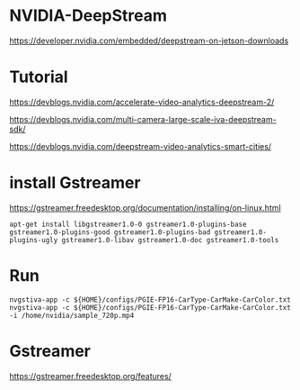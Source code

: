 # NVIDIA-DeepStream

https://developer.nvidia.com/embedded/deepstream-on-jetson-downloads

# Tutorial
https://devblogs.nvidia.com/accelerate-video-analytics-deepstream-2/

https://devblogs.nvidia.com/multi-camera-large-scale-iva-deepstream-sdk/

https://devblogs.nvidia.com/deepstream-video-analytics-smart-cities/

# install Gstreamer
https://gstreamer.freedesktop.org/documentation/installing/on-linux.html
```
apt-get install libgstreamer1.0-0 gstreamer1.0-plugins-base gstreamer1.0-plugins-good gstreamer1.0-plugins-bad gstreamer1.0-plugins-ugly gstreamer1.0-libav gstreamer1.0-doc gstreamer1.0-tools
```
# Run
```
nvgstiva-app -c ${HOME}/configs/PGIE-FP16-CarType-CarMake-CarColor.txt
nvgstiva-app -c ${HOME}/configs/PGIE-FP16-CarType-CarMake-CarColor.txt     -i /home/nvidia/sample_720p.mp4
```
# Gstreamer
https://gstreamer.freedesktop.org/features/
```

```

